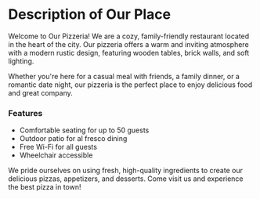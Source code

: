 # Description of Our Place

Welcome to Our Pizzeria! We are a cozy, family-friendly restaurant located in the heart of the city. Our pizzeria offers a warm and inviting atmosphere with a modern rustic design, featuring wooden tables, brick walls, and soft lighting. 

Whether you're here for a casual meal with friends, a family dinner, or a romantic date night, our pizzeria is the perfect place to enjoy delicious food and great company.

### Features
- Comfortable seating for up to 50 guests
- Outdoor patio for al fresco dining
- Free Wi-Fi for all guests
- Wheelchair accessible

We pride ourselves on using fresh, high-quality ingredients to create our delicious pizzas, appetizers, and desserts. Come visit us and experience the best pizza in town!
